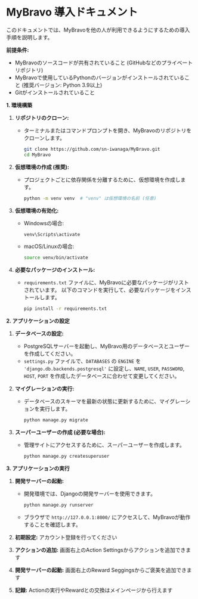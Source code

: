 # MyBravo 導入ドキュメント

このドキュメントでは、MyBravoを他の人が利用できるようにするための導入手順を説明します。

**前提条件:**

*   MyBravoのソースコードが共有されていること (GitHubなどのプライベートリポジトリ)
*   MyBravoで使用しているPythonのバージョンがインストールされていること (推奨バージョン: Python 3.9以上)
*   Gitがインストールされていること

**1. 環境構築**

1.  **リポジトリのクローン:**

    *   ターミナルまたはコマンドプロンプトを開き、MyBravoのリポジトリをクローンします。

        ```bash
        git clone https://github.com/sn-iwanaga/MyBravo.git
        cd MyBravo
        ```

2.  **仮想環境の作成 (推奨):**

    *   プロジェクトごとに依存関係を分離するために、仮想環境を作成します。

        ```bash
        python -m venv venv  # "venv" は仮想環境の名前 (任意)
        ```
3.  **仮想環境の有効化:**

    *   Windowsの場合:

        ```bash
        venv\Scripts\activate
        ```

    *   macOS/Linuxの場合:

        ```bash
        source venv/bin/activate
        ```
4.  **必要なパッケージのインストール:**

    *   `requirements.txt` ファイルに、MyBravoに必要なパッケージがリストされています。 以下のコマンドを実行して、必要なパッケージをインストールします。

        ```bash
        pip install -r requirements.txt
        ```

**2. アプリケーションの設定**

1.  **データベースの設定:**
    *   PostgreSQLサーバーを起動し、MyBravo用のデータベースとユーザーを作成してください。
    *   `settings.py` ファイルで、`DATABASES` の `ENGINE` を `'django.db.backends.postgresql'` に設定し、`NAME`, `USER`, `PASSWORD`, `HOST`, `PORT` を作成したデータベースに合わせて変更してください。

2.  **マイグレーションの実行:**

    *   データベースのスキーマを最新の状態に更新するために、マイグレーションを実行します。

        ```bash
        python manage.py migrate
        ```

3.  **スーパーユーザーの作成 (必要な場合):**

    *   管理サイトにアクセスするために、スーパーユーザーを作成します。

        ```bash
        python manage.py createsuperuser
        ```

**3. アプリケーションの実行**

1.  **開発サーバーの起動:**

    *   開発環境では、Djangoの開発サーバーを使用できます。

        ```bash
        python manage.py runserver
        ```

    *   ブラウザで `http://127.0.0.1:8000/` にアクセスして、MyBravoが動作することを確認します。

2.  **初期設定:**
アカウント登録を行ってください
3.  **アクションの追加:**
画面右上のAction Settingsからアクションを追加できます
4.  **開発サーバーの起動:**
画面右上のReward Seggingsからご褒美を追加できます
5.  **記録:**
Actionの実行やRewardとの交換はメインページから行えます